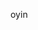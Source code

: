 oyin

<!---
ketsupL/ketsupL is a ✨ special ✨ repository because its `README.md` (this file) appears on your GitHub profile.
You can click the Preview link to take a look at your changes.
--->
